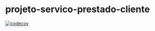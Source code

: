 # projeto-servico-prestado-cliente
[![codecov](https://codecov.io/gh/Danielfp13/Projeto-cliente-servico-prestado/branch/main/graph/badge.svg?token=9FR1QHPFSR)](https://codecov.io/gh/Danielfp13/Projeto-cliente-servico-prestado)
